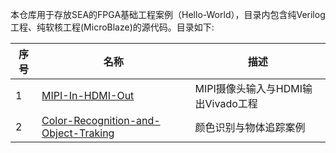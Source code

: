 本仓库用于存放SEA的FPGA基础工程案例（Hello-World），目录内包含纯Verilog工程、纯软核工程(MicroBlaze)的源代码。目录如下:

| 序号 | 名称                                                         | 描述                                       |
| ---- | ------------------------------------------------------------ | ------------------------------------------ |
| 1    | [MIPI-In-HDMI-Out](/MIPI-In-HDMI-Out)                        | MIPI摄像头输入与HDMI输出Vivado工程         |
| 2    | [Color-Recognition-and-Object-Traking](/Color-Recognition-and-Object-Traking) | 颜色识别与物体追踪案例                     |

